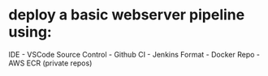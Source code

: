 # deploy a basic webserver pipeline using:
IDE - VSCode
Source Control - Github
CI - Jenkins
Format - Docker
Repo - AWS ECR (private repos)
